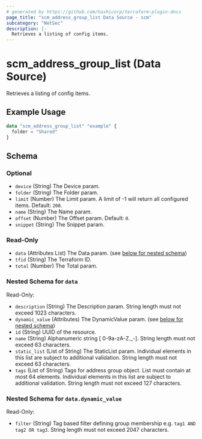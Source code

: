 ```yaml
---
# generated by https://github.com/hashicorp/terraform-plugin-docs
page_title: "scm_address_group_list Data Source - scm"
subcategory: "NetSec"
description: |-
  Retrieves a listing of config items.
---
```


# scm_address_group_list (Data Source)

Retrieves a listing of config items.

## Example Usage

```terraform
data "scm_address_group_list" "example" {
  folder = "Shared"
}
```

<!-- schema generated by tfplugindocs -->
## Schema

### Optional

- `device` (String) The Device param.
- `folder` (String) The Folder param.
- `limit` (Number) The Limit param. A limit of -1 will return all configured items. Default: `200`.
- `name` (String) The Name param.
- `offset` (Number) The Offset param. Default: `0`.
- `snippet` (String) The Snippet param.

### Read-Only

- `data` (Attributes List) The Data param. (see [below for nested schema](#nestedatt--data))
- `tfid` (String) The Terraform ID.
- `total` (Number) The Total param.

<a id="nestedatt--data"></a>
### Nested Schema for `data`

Read-Only:

- `description` (String) The Description param. String length must not exceed 1023 characters.
- `dynamic_value` (Attributes) The DynamicValue param. (see [below for nested schema](#nestedatt--data--dynamic_value))
- `id` (String) UUID of the resource.
- `name` (String) Alphanumeric string [ 0-9a-zA-Z._-]. String length must not exceed 63 characters.
- `static_list` (List of String) The StaticList param. Individual elements in this list are subject to additional validation. String length must not exceed 63 characters.
- `tags` (List of String) Tags for address group object. List must contain at most 64 elements. Individual elements in this list are subject to additional validation. String length must not exceed 127 characters.

<a id="nestedatt--data--dynamic_value"></a>
### Nested Schema for `data.dynamic_value`

Read-Only:

- `filter` (String) Tag based filter defining group membership e.g. `tag1 AND tag2 OR tag3`. String length must not exceed 2047 characters.
